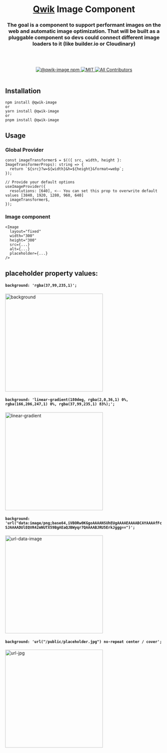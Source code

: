 <p align="center">
<!-- <br/>
  <img width="400" src="./assets/some-image.png" alt="The goal is a component to support performant images on the web and automatic image optimization.
That will be built as a pluggable component so devs could connect different image loaders to it (like Cloudinary, or builder)">
  <br/>
  <br/>
</p> -->

<h1 align='center'><a href='https://github.com/BuilderIO/qwik'>Qwik</a> Image Component</h1>

<div align='center'>
  <h3>The goal is a component to support performant images on the web and automatic image optimization.
That will be built as a pluggable component so devs could connect different image loaders to it (like builder.io or Cloudinary)</h3>
  
  <br><br>

  <a href='https://img.shields.io/npm/v/@qwik-image?label=npm%20version'>
  <img src='https://img.shields.io/npm/v/@qwik-image?label=npm%20version' alt='@qwik-image npm'>
  </a>
  <a href='https://opensource.org/licenses/MIT'>
  <img src='https://img.shields.io/badge/License-MIT-green.svg' alt='MIT'>
  </a>
  <a href='#contributors'>
  <img src='https://img.shields.io/badge/all_contributors-1-orange.svg?style=flat-square' alt='All Contributors'>
  </a>

</div>
<br>

## Installation

```
npm install @qwik-image
or
yarn install @qwik-image
or
pnpm install @qwik-image
```

## Usage

### Global Provider 
```
const imageTransformer$ = $(({ src, width, height }: ImageTransformerProps): string => {
  return `${src}?w=${width}&h=${height}&format=webp`;
});

// Provide your default options
useImageProvider({
  resolutions: [640], <-- You can set this prop to overwrite default values [3840, 1920, 1280, 960, 640]
  imageTransformer$,
});
```

### Image component

```
<Image
  layout="fixed"
  width="300"
  height="300"
  src={...}
  alt={...}
  placeholder={...}
/>
```

## placeholder property values:

#### `background: 'rgba(37,99,235,1)';`

<img width="312" alt="background" src="https://user-images.githubusercontent.com/35845425/223715512-d097de71-09a8-4e55-aa54-f59850e0a3a3.png">

#### `background: 'linear-gradient(180deg, rgba(2,0,36,1) 0%, rgba(166,206,247,1) 0%, rgba(37,99,235,1) 83%);';`

<img width="312" alt="linear-gradient" src="https://user-images.githubusercontent.com/35845425/223715243-a058998c-f2c3-4811-b15d-344d3fd3a891.png">

#### `background: 'url("data:image/png;base64,iVBORw0KGgoAAAANSUhEUgAAAAEAAAABCAYAAAAfFcSJAAAADUlEQVR42mNUTX59BgAEaQJBWyqr7QAAAABJRU5ErkJggg==")';`

<img width="312" alt="url-data-image" src="https://user-images.githubusercontent.com/35845425/223958138-bdb0f110-460b-4fb3-a114-e7b9d63c12b6.png">


#### `background: 'url("/public/placeholder.jpg") no-repeat center / cover';`

<img width="312" alt="url-jpg" src="https://user-images.githubusercontent.com/35845425/223715374-ea5a41fa-a7df-42e1-af1b-2c0322608397.png">